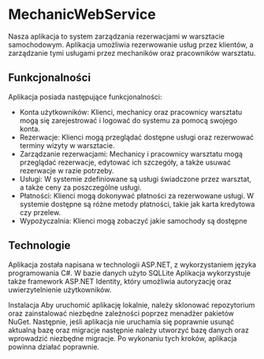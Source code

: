 # MechanicWebService
Nasza aplikacja to system zarządzania rezerwacjami w warsztacie samochodowym. Aplikacja umożliwia rezerwowanie usług przez klientów, a zarządzanie tymi usługami przez mechaników oraz pracowników warsztatu.

## Funkcjonalności

Aplikacja posiada następujące funkcjonalności:

+ Konta użytkowników: Klienci, mechanicy oraz pracownicy warsztatu mogą się zarejestrować i logować do systemu za pomocą swojego konta.
+ Rezerwacje: Klienci mogą przeglądać dostępne usługi oraz rezerwować terminy wizyty w warsztacie.
+ Zarządzanie rezerwacjami: Mechanicy i pracownicy warsztatu mogą przeglądać rezerwacje, edytować ich szczegóły, a także usuwać rezerwacje w razie potrzeby.
+ Usługi: W systemie zdefiniowane są usługi świadczone przez warsztat, a także ceny za poszczególne usługi.
+ Płatności: Klienci mogą dokonywać płatności za rezerwowane usługi. W systemie dostępne są różne metody płatności, takie jak karta kredytowa czy przelew.
+ Wypożyczalnia: Klienci mogą zobaczyć jakie samochody są dostępne

## Technologie

Aplikacja została napisana w technologii ASP.NET, z wykorzystaniem języka programowania C#. W bazie danych użyto SQLLite Aplikacja wykorzystuje także framework ASP.NET Identity, który umożliwia autoryzację oraz uwierzytelnienie użytkowników.

Instalacja
Aby uruchomić aplikację lokalnie, należy sklonować repozytorium oraz zainstalować niezbędne zależności poprzez menadżer pakietów NuGet. Następnie, jeśli aplikacja nie uruchamia się poprawnie usunąć aktualną bazę oraz migracje następnie należy utworzyć bazę danych oraz wprowadzić niezbędne migracje. Po wykonaniu tych kroków, aplikacja powinna działać poprawnie.
